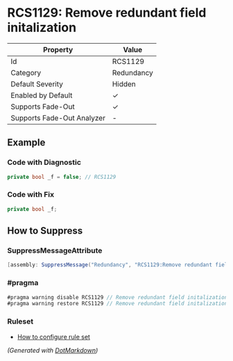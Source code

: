 # RCS1129: Remove redundant field initalization

| Property                    | Value      |
| --------------------------- | ---------- |
| Id                          | RCS1129    |
| Category                    | Redundancy |
| Default Severity            | Hidden     |
| Enabled by Default          | &#x2713;   |
| Supports Fade\-Out          | &#x2713;   |
| Supports Fade\-Out Analyzer | \-         |

## Example

### Code with Diagnostic

```csharp
private bool _f = false; // RCS1129
```

### Code with Fix

```csharp
private bool _f;
```

## How to Suppress

### SuppressMessageAttribute

```csharp
[assembly: SuppressMessage("Redundancy", "RCS1129:Remove redundant field initalization.", Justification = "<Pending>")]
```

### \#pragma

```csharp
#pragma warning disable RCS1129 // Remove redundant field initalization.
#pragma warning restore RCS1129 // Remove redundant field initalization.
```

### Ruleset

* [How to configure rule set](../HowToConfigureAnalyzers.md)

*\(Generated with [DotMarkdown](http://github.com/JosefPihrt/DotMarkdown)\)*